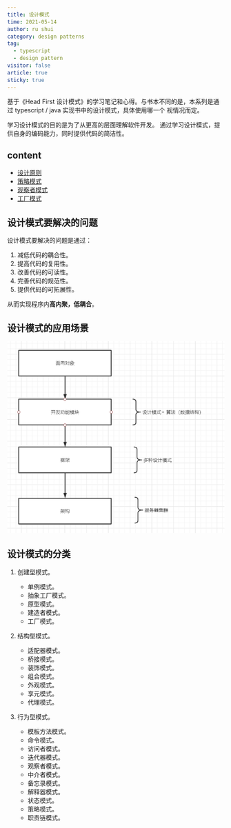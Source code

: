 ```yaml
---
title: 设计模式
time: 2021-05-14
author: ru shui
category: design patterns
tag:
  - typescript
  - design pattern
visitor: false
article: true
sticky: true
---
```


基于《Head First 设计模式》的学习笔记和心得。与书本不同的是，本系列是通过 typescript / java 实现书中的设计模式，具体使用哪一个
视情况而定。

学习设计模式的目的是为了从更高的层面理解软件开发。
通过学习设计模式，提供自身的编码能力，同时提供代码的简洁性。

## content

- [ 设计原则 ](0-principles.md)
- [ 策略模式 ](./1-strategy.md)
- [ 观察者模式 ](./2-observer.md)
- [ 工厂模式 ](./3-factory.md)

## 设计模式要解决的问题

设计模式要解决的问题是通过：

1. 减低代码的耦合性。
2. 提高代码的复用性。
3. 改善代码的可读性。
4. 完善代码的规范性。
5. 提供代码的可拓展性。

从而实现程序内**高内聚，低耦合**。

## 设计模式的应用场景

![](./images/2021-06-14-11-21-22.png)

<!-- ## 设计模式博客写作风格

1. Introduction。从一个实际需求出发，引入设计模式。
2. Implementation。
   - Tradition。使用传统的方式实现需要。
   - Design pattern。使用特定的设计模式实现需求。
   - Comparison。比较传统的实现方式和通过设计模式实现，
     从而引出设计模式的优缺点。
3. Principle analysis。原理刨析。
4. Application。介绍设计模式应用。 -->

## 设计模式的分类

1. 创建型模式。

   - 单例模式。
   - 抽象工厂模式。
   - 原型模式。
   - 建造者模式。
   - 工厂模式。

2. 结构型模式。

   - 适配器模式。
   - 桥接模式。
   - 装饰模式。
   - 组合模式。
   - 外观模式。
   - 享元模式。
   - 代理模式。

3. 行为型模式。
   - 模板方法模式。
   - 命令模式。
   - 访问者模式。
   - 迭代器模式。
   - 观察者模式。
   - 中介者模式。
   - 备忘录模式。
   - 解释器模式。
   - 状态模式。
   - 策略模式。
   - 职责链模式。
